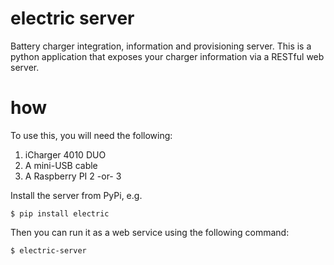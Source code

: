 # electric server
Battery charger integration, information and provisioning server.  This is a python application
that exposes your charger information via a RESTful web server.

# how
To use this, you will need the following:
1. iCharger 4010 DUO
1. A mini-USB cable 
1. A Raspberry PI 2 -or- 3 

Install the server from PyPi, e.g.

    $ pip install electric
    
Then you can run it as a web service using the following command:

    $ electric-server
    
    